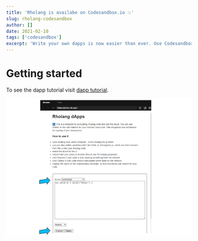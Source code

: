 ```yaml
---
title: 'Rholang is availabe on Codesandbox.io 💥'
slug: rholang-codesandbox
author: []
date: 2021-02-10
tags: ['codesandbox']
excerpt: 'Write your own dapps is now easier than ever. Use Codesandbox.io with the rholang template to evaluate your code in real-time and see the result on the real network.'
---
```


# Getting started

To see the dapp tutorial visit [dapp tutorial](https://rholang.github.io/dapps/intro-dapps).

![view](./images/rho-view.png)
